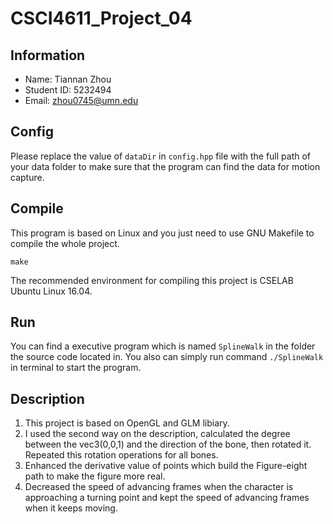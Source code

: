 # CSCI4611_Project_04
## Information
* Name: Tiannan Zhou
* Student ID: 5232494
* Email: zhou0745@umn.edu

## Config
Please replace the value of `dataDir` in `config.hpp` file with the full path of your data folder to make sure that the program can find the data for motion capture.

## Compile
This program is based on Linux and you just need to use GNU Makefile to compile the whole project.
```
make
```
The recommended environment for compiling this project is CSELAB Ubuntu Linux 16.04.

## Run
You can find a executive program which is named `SplineWalk` in the folder the source code located in. You also can simply run command `./SplineWalk` in terminal to start the program.

## Description
1. This project is based on OpenGL and GLM libiary.
2. I used the second way on the description, calculated the degree between the vec3(0,0,1) and the direction of the bone, then rotated it. Repeated this rotation operations for all bones.
3. Enhanced the derivative value of points which build the Figure-eight path to make the figure more real.
4. Decreased the speed of advancing frames when the character is approaching a turning point and kept the speed of advancing frames when it keeps moving.
